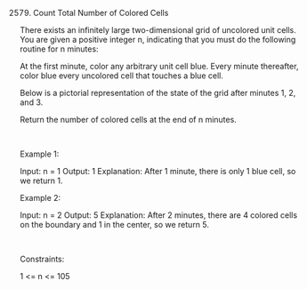 2579. Count Total Number of Colored Cells

There exists an infinitely large two-dimensional grid of uncolored unit cells. You are given a positive integer n, indicating that you must do the following routine for n minutes:

At the first minute, color any arbitrary unit cell blue.
Every minute thereafter, color blue every uncolored cell that touches a blue cell.

Below is a pictorial representation of the state of the grid after minutes 1, 2, and 3.

Return the number of colored cells at the end of n minutes.

 

Example 1:

Input: n = 1
Output: 1
Explanation: After 1 minute, there is only 1 blue cell, so we return 1.


Example 2:

Input: n = 2
Output: 5
Explanation: After 2 minutes, there are 4 colored cells on the boundary and 1 in the center, so we return 5. 


 

Constraints:

1 <= n <= 105